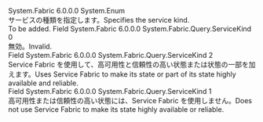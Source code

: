 <Type Name="ServiceKind" FullName="System.Fabric.Query.ServiceKind">
  <TypeSignature Language="C#" Value="public enum ServiceKind" />
  <TypeSignature Language="ILAsm" Value=".class public auto ansi sealed ServiceKind extends System.Enum" />
  <TypeSignature Language="DocId" Value="T:System.Fabric.Query.ServiceKind" />
  <TypeSignature Language="VB.NET" Value="Public Enum ServiceKind" />
  <TypeSignature Language="F#" Value="type ServiceKind = " />
  <AssemblyInfo>
    <AssemblyName>System.Fabric</AssemblyName>
    <AssemblyVersion>6.0.0.0</AssemblyVersion>
  </AssemblyInfo>
  <Base>
    <BaseTypeName>System.Enum</BaseTypeName>
  </Base>
  <Docs>
    <summary>
      <para><span data-ttu-id="75075-101">サービスの種類を指定します。</span><span class="sxs-lookup"><span data-stu-id="75075-101">Specifies the service kind.</span></span></para>
    </summary>
    <remarks>To be added.</remarks>
  </Docs>
  <Members>
    <Member MemberName="Invalid">
      <MemberSignature Language="C#" Value="Invalid" />
      <MemberSignature Language="ILAsm" Value=".field public static literal valuetype System.Fabric.Query.ServiceKind Invalid = int32(0)" />
      <MemberSignature Language="DocId" Value="F:System.Fabric.Query.ServiceKind.Invalid" />
      <MemberSignature Language="VB.NET" Value="Invalid" />
      <MemberSignature Language="F#" Value="Invalid = 0" Usage="System.Fabric.Query.ServiceKind.Invalid" />
      <MemberType>Field</MemberType>
      <AssemblyInfo>
        <AssemblyName>System.Fabric</AssemblyName>
        <AssemblyVersion>6.0.0.0</AssemblyVersion>
      </AssemblyInfo>
      <ReturnValue>
        <ReturnType>System.Fabric.Query.ServiceKind</ReturnType>
      </ReturnValue>
      <MemberValue>0</MemberValue>
      <Docs>
        <summary>
          <para><span data-ttu-id="75075-102">無効。</span><span class="sxs-lookup"><span data-stu-id="75075-102">Invalid.</span></span></para>
        </summary>
      </Docs>
    </Member>
    <Member MemberName="Stateful">
      <MemberSignature Language="C#" Value="Stateful" />
      <MemberSignature Language="ILAsm" Value=".field public static literal valuetype System.Fabric.Query.ServiceKind Stateful = int32(2)" />
      <MemberSignature Language="DocId" Value="F:System.Fabric.Query.ServiceKind.Stateful" />
      <MemberSignature Language="VB.NET" Value="Stateful" />
      <MemberSignature Language="F#" Value="Stateful = 2" Usage="System.Fabric.Query.ServiceKind.Stateful" />
      <MemberType>Field</MemberType>
      <AssemblyInfo>
        <AssemblyName>System.Fabric</AssemblyName>
        <AssemblyVersion>6.0.0.0</AssemblyVersion>
      </AssemblyInfo>
      <ReturnValue>
        <ReturnType>System.Fabric.Query.ServiceKind</ReturnType>
      </ReturnValue>
      <MemberValue>2</MemberValue>
      <Docs>
        <summary>
          <para><span data-ttu-id="75075-103">Service Fabric を使用して、高可用性と信頼性の高い状態または状態の一部を加えます。</span><span class="sxs-lookup"><span data-stu-id="75075-103">Uses Service Fabric to make its state or part of its state highly available and reliable.</span></span></para>
        </summary>
      </Docs>
    </Member>
    <Member MemberName="Stateless">
      <MemberSignature Language="C#" Value="Stateless" />
      <MemberSignature Language="ILAsm" Value=".field public static literal valuetype System.Fabric.Query.ServiceKind Stateless = int32(1)" />
      <MemberSignature Language="DocId" Value="F:System.Fabric.Query.ServiceKind.Stateless" />
      <MemberSignature Language="VB.NET" Value="Stateless" />
      <MemberSignature Language="F#" Value="Stateless = 1" Usage="System.Fabric.Query.ServiceKind.Stateless" />
      <MemberType>Field</MemberType>
      <AssemblyInfo>
        <AssemblyName>System.Fabric</AssemblyName>
        <AssemblyVersion>6.0.0.0</AssemblyVersion>
      </AssemblyInfo>
      <ReturnValue>
        <ReturnType>System.Fabric.Query.ServiceKind</ReturnType>
      </ReturnValue>
      <MemberValue>1</MemberValue>
      <Docs>
        <summary>
          <para><span data-ttu-id="75075-104">高可用性または信頼性の高い状態には、Service Fabric を使用しません。</span><span class="sxs-lookup"><span data-stu-id="75075-104">Does not use Service Fabric to make its state highly available or reliable.</span></span></para>
        </summary>
      </Docs>
    </Member>
  </Members>
</Type>